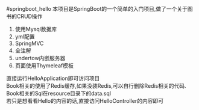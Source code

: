 #springboot_hello
本项目是SpringBoot的一个简单的入门项目,做了一个关于图书的CRUD操作<br/>
1. 使用Mysql数据库<br/>
2. yml配置<br/>
3. SpringMVC<br/>
4. 全注解<br/>
5. undertow内嵌服务器<br/>
6. 页面使用Thymeleaf模板<br/>

直接运行HelloApplication即可访问项目<br/>
Book相关的使用了Redis缓存,如果没装Redis,可以自行删除Redis相关的代码.<br/>
Book相关的Sql在resource目录下的data.sql<br/>
若只是想看看Hello的内容的话,直接访问HelloController的内容即可<br/>
